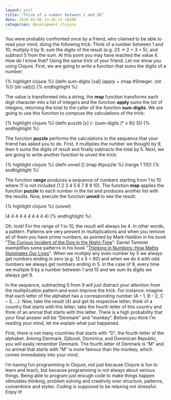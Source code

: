 ```yaml
---
layout: post
title: "Think of a number between 1 and 10"
date: 2016-03-06 13:26:13 +0200
categories: development clojure
---
```


You were probably confronted once by a friend, who claimed to be able to read your mind, doing the following trick: Think of a number between 1 and 10; multiply it by 9; sum the digits of the result (e.g. 23 -> 2 + 3 = 5); and subtract 5 from the sum. At this point you may have reached the value 4. How do I know that? Using the same trick of your friend. Let me show you using Clojure. First, we are going to write a function that sums the digits of a number:

{% highlight clojure %}
(defn sum-digits [val]
  (apply +
         (map #(Integer. (str %))
              (str val))))
{% endhighlight %}

The value is transformed into a string, the <strong>map</strong> function transforms each digit character into a list of integers and the function <strong>apply</strong> sums the list of integers, returning the total to the caller of the function <strong>sum-digits</strong>. We are going to use this function to compose the calculations of the trick:

{% highlight clojure %}
(defn puzzle [x]
  (- (sum-digits (* x 9)) 5))
{% endhighlight %}

The function <strong>puzzle</strong> performs the calculations in the sequence that your friend has asked you to do. First, it multiplies the number we thought by 9, then it sums the digits of result and finally subtracts the total by 5. Next, we are going to write another function to unveil the trick:

{% highlight clojure %}
(defn unveil []
  (map #(puzzle %) (range 1 11)))
{% endhighlight %}

The function <strong>range</strong> produces a sequence of numbers starting from 1 to 10 where 11 is not included (1 2 3 4 5 6 7 8 9 10). The function <strong>map</strong> applies the function <strong>puzzle</strong> to each number in the list and produces another list with the results. Now, execute the function <strong>unveil</strong> to see the result:

{% highlight clojure %}
(unveil)

(4 4 4 4 4 4 4 4 4 4)
{% endhighlight %}

Oh, look! For the range of 1 to 10, the result will always be 4. In other words, a pattern. Patterns are very present in multiplications and when you remove all of them you have prime numbers, as pointed by Mark Haddon in his book “[The Curious Incident of the Dog in the Night-Time](http://www.amazon.com/gp/product/1400032717/ref=as_li_tl?ie=UTF8&amp;camp=1789&amp;creative=9325&amp;creativeASIN=1400032717&amp;linkCode=as2&amp;tag=c03ce-20&amp;linkId=BMYAXUCPTCMGFNX4")". Daniel Tammet exemplifies some patterns in his book "[Thinking in Numbers: How Maths Illuminates Our Lives](http://www.amazon.com/gp/product/1444737449/ref=as_li_tl?ie=UTF8&amp;camp=1789&amp;creative=9325&amp;creativeASIN=1444737449&amp;linkCode=as2&amp;tag=hildesblog-20&amp;linkId=SZFYR4EJX4SUUWR7)". When we multiply any even number by 5 we always get numbers ending in zero (e.g. 12 x 5 = 60) and when we do it with odd numbers we always get numbers ending in 5. In the case of 9, every time we multiple 9 by a number between 1 and 10 and we sum its digits we always get 9.

In the sequence, subtracting 5 from 9 will just distract your attention from the multiplication pattern and even improve the trick. For instance: imagine that each letter of the alphabet has a corresponding number (A – 1, B – 2, C – 3, …). Now, take the result (4) and get its respective letter; think of a country that starts with this letter; take the fourth letter of this country and think of an animal that starts with this letter. There is a high probability that your final answer will be “Denmark” and “monkey”. Before you think I’m reading your mind, let me explain what just happened.

First, there is not many countries that starts with “D”, the fourth letter of the alphabet. Among Denmark, Djibouti, Dominica, and Dominican Republic, you will easily remember Denmark. The fourth letter of Denmark is “M” and no animal that starts with “M” is more famous than the monkey, which comes immediately into your mind.

I’m having fun programming in Clojure, not just because Clojure is fun to learn and teach, but because programming is not always about serious things. Being able to program just enough code to make things happen stimulates thinking, problem solving and creativity over structure, patterns, conventions and styles. Coding is supposed to be relaxing not stressful. Enjoy it!
